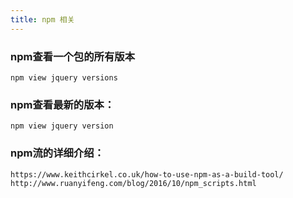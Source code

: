 ```yaml
---
title: npm 相关
---
```


### npm查看一个包的所有版本
    npm view jquery versions

### npm查看最新的版本： 
    npm view jquery version

### npm流的详细介绍：
    https://www.keithcirkel.co.uk/how-to-use-npm-as-a-build-tool/
    http://www.ruanyifeng.com/blog/2016/10/npm_scripts.html
